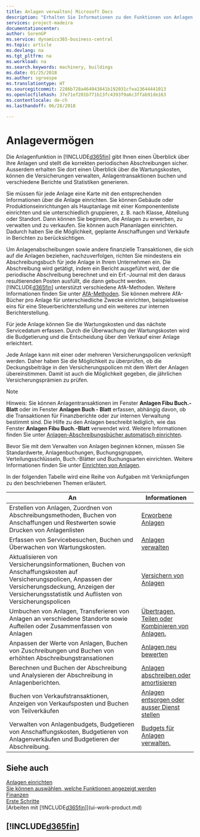 ```yaml
---
title: Anlagen verwalten| Microsoft Docs
description: "Erhalten Sie Informationen zu den Funktionen von Anlagen und eine Übersicht , wie mit Anlagen gearbeitet wird."
services: project-madeira
documentationcenter: 
author: SorenGP
ms.service: dynamics365-business-central
ms.topic: article
ms.devlang: na
ms.tgt_pltfrm: na
ms.workload: na
ms.search.keywords: machinery, buildings
ms.date: 01/25/2018
ms.author: sgroespe
ms.translationtype: HT
ms.sourcegitcommit: 2286b728a464943841b192031cfea13644441013
ms.openlocfilehash: 37e71ef201b771b13fc4393f9a6c3ffab91de163
ms.contentlocale: de-ch
ms.lasthandoff: 06/28/2018

---
```

# <a name="fixed-assets"></a>Anlagevermögen
Die Anlagenfunktion in [!INCLUDE[d365fin](includes/d365fin_md.md)] gibt Ihnen einen Überblick über Ihre Anlagen und stellt die korrekten periodischen Abschreibungen sicher. Ausserdem erhalten Sie dort einen Überblick über die Wartungskosten, können die Versicherungen verwalten, Anlagentransaktionen buchen und verschiedene Berichte und Statistiken generieren.

Sie müssen für jede Anlage eine Karte mit den entsprechenden Informationen über die Anlage einrichten. Sie können Gebäude oder Produktionseinrichtungen als Hauptanlage mit einer Komponentenliste einrichten und sie unterschiedlich gruppieren, z. B. nach Klasse, Abteilung oder Standort. Dann können Sie beginnen, die Anlagen zu erwerben, zu verwalten und zu verkaufen. Sie können auch Plananlagen einrichten. Dadurch haben Sie die Möglichkeit, geplante Anschaffungen und Verkäufe in Berichten zu berücksichtigen.

Um Anlagenabscheibungen sowie andere finanzielle Transaktionen, die sich auf die Anlagen beziehen, nachzuverfolgen, richten Sie mindestens ein Abschreibungsbuch für jede Anlage in Ihrem Unternehmen ein. Die Abschreibung wird getätigt, indem ein Bericht ausgeführt wird, der die periodische Abschreibung berechnet und ein Erf.-Journal mit den daraus resultierenden Posten ausfüllt, die dann gebucht werden. [!INCLUDE[d365fin](includes/d365fin_md.md)] unterstützt verschiedene AfA-Methoden. Weitere Informationen finden Sie unter [AfA-Methoden](fa-depreciation-methods.md). Sie können mehrere AfA-Bücher pro Anlage für unterschiedliche Zwecke einrichten, beispielsweise eins für eine Steuerberichterstellung und ein weiteres zur internen Berichterstellung.

Für jede Anlage können Sie die Wartungskosten und das nächste Servicedatum erfassen. Durch die Überwachung der Wartungskosten wird die Budgetierung und die Entscheidung über den Verkauf einer Anlage erleichtert.

Jede Anlage kann mit einer oder mehreren Versicherungspolicen verknüpft werden. Daher haben Sie die Möglichkeit zu überprüfen, ob die Deckungsbeiträge in den Versicherungspolicen mit dem Wert der Anlagen übereinstimmen. Damit ist auch die Möglichkeit gegeben, die jährlichen Versicherungsprämien zu prüfen.

> [!NOTE]  
>   Hinweis: Sie können Anlagentransaktionen im Fenster **Anlagen Fibu Buch.-Blatt** oder im Fenster **Anlagen Buch - Blatt** erfassen, abhängig davon, ob die Transaktionen für Finanzberichte oder zur internen Verwaltung bestimmt sind. Die Hilfe zu den Anlagen beschreibt lediglich, wie das Fenster **Anlagen Fibu Buch.-Blatt** verwendet wird. Weitere Informationen finden Sie unter [Anlagen-Abschreibungsbücher automatisch einrichten](fa-how-setup-depreciation.md).

Bevor Sie mit dem Verwalten von Anlagen beginnen können, müssen Sie Standardwerte, Anlagenbuchungen,  Buchungsgruppen, Verteilungsschlüsseln, Buch.-Blätter und Buchungsarten einrichten. Weitere Informationen finden Sie unter [Einrichten von Anlagen](fa-setup.md).

In der folgenden Tabelle wird eine Reihe von Aufgaben mit Verknüpfungen zu den beschriebenen Themen erläutert.

| An | Informationen |
| --- | --- |
| Erstellen von Anlagen, Zuordnen von Abschreibungsmethoden, Buchen von Anschaffungen und Restwerten sowie Drucken von Anlagenlisten |[Erworbene Anlagen](fa-how-acquire.md) |
| Erfassen von Servicebesuchen, Buchen und Überwachen von Wartungskosten. |[Anlagen verwalten](fa-how-maintain.md) |
| Aktualisieren von Versicherungsinformationen, Buchen von Anschaffungskosten auf Versicherungspolicen, Anpassen der Versicherungsdeckung, Anzeigen der Versicherungsstatistik und Auflisten von Versicherungspolicen |[Versichern von Anlagen](fa-how-insure.md) |
| Umbuchen von Anlagen, Transferieren von Anlagen an verschiedene Standorte sowie Aufteilen oder Zusammenfassen von Anlagen |[Übertragen, Teilen oder Kombinieren von Anlagen.](fa-how-trans-split-combine.md) |
| Anpassen der Werte von Anlagen, Buchen von Zuschreibungen und Buchen von erhöhten Abschreibungstransationen |[Anlagen neu bewerten](fa-how-revalue.md) |
| Berechnen und Buchen der Abschreibung und Analysieren der Abschreibung in Anlagenberichten. |[Anlagen abschreiben oder amortisieren](fa-how-depreciate-amortize.md) |
| Buchen von Verkaufstransaktionen, Anzeigen von Verkaufsposten und Buchen von Teilverkäufen |[Anlagen entsorgen oder ausser Dienst stellen](fa-how-dispose-retire.md) |
| Verwalten von Anlagenbudgets, Budgetieren von Anschaffungskosten, Budgetieren von Anlagenverkäufen und Budgetieren der Abschreibung. |[Budgets für Anlagen verwalten.](fa-how-manage-budgets.md) |

## <a name="see-also"></a>Siehe auch
[Anlagen einrichten](fa-setup.md)  
[Sie können auswählen, welche Funktionen angezeigt werden](ui-experiences.md)  
[Finanzen](finance.md)  
[Erste Schritte](product-get-started.md)  
[Arbeiten mit [!INCLUDE[d365fin](includes/d365fin_md.md)]](ui-work-product.md)

## [!INCLUDE[d365fin](includes/free_trial_md.md)]  
 


